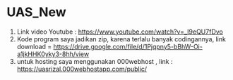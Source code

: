 # UAS_New

1. Link video Youtube : https://www.youtube.com/watch?v=_I9eQU7fDvo
2. Kode program saya jadikan zip, karena terlalu banyak codingannya, link download = https://drive.google.com/file/d/1Pjqpny5-bBhW-Oi-a1jkHHK0yky3-8hh/view
3. untuk hosting saya menggunakan 000webhost , link : https://uasrizal.000webhostapp.com/public/
